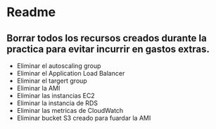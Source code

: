# Readme


## Borrar todos los recursos creados durante la practica para evitar incurrir en gastos extras.

- Eliminar el autoscaling group
- Eliminar el Application Load Balancer
- Eliminar el targert group
- Eliminar la AMI
- Eliminar las instancias EC2
- Eliminar la instancia de RDS
- Eliminar las metricas de CloudWatch
- Eliminar bucket S3 creado para fuardar la AMI